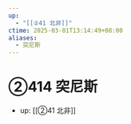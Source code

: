 ```yaml
---
up:
  - "[[②41 北非]]"
ctime: 2025-03-01T13:14:49+08:00
aliases:
  - 突尼斯
---
```


# ②414 突尼斯

- up: [[②41 北非]]
